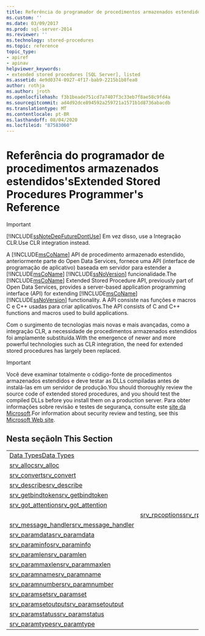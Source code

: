 ```yaml
---
title: Referência do programador de procedimentos armazenados estendidos | Microsoft Docs
ms.custom: ''
ms.date: 03/09/2017
ms.prod: sql-server-2014
ms.reviewer: ''
ms.technology: stored-procedures
ms.topic: reference
topic_type:
- apiref
- apinav
helpviewer_keywords:
- extended stored procedures [SQL Server], listed
ms.assetid: 4e9d0374-0927-4f17-bab9-2215b1b8fea8
author: rothja
ms.author: jroth
ms.openlocfilehash: f3b1beade751cd7a7407f3c33eb7f8ae58c9fd4a
ms.sourcegitcommit: ad4d92dce894592a259721a1571b1d8736abacdb
ms.translationtype: MT
ms.contentlocale: pt-BR
ms.lasthandoff: 08/04/2020
ms.locfileid: "87583060"
---
```

# <a name="extended-stored-procedures-programmer39s-reference"></a><span data-ttu-id="2357f-102">Referência do programador de procedimentos armazenados estendidos&#39;s</span><span class="sxs-lookup"><span data-stu-id="2357f-102">Extended Stored Procedures Programmer&#39;s Reference</span></span>
    
> [!IMPORTANT]  
>  [!INCLUDE[ssNoteDepFutureDontUse](../../includes/ssnotedepfuturedontuse-md.md)] <span data-ttu-id="2357f-103">Em vez disso, use a Integração CLR.</span><span class="sxs-lookup"><span data-stu-id="2357f-103">Use CLR integration instead.</span></span>  
  
 <span data-ttu-id="2357f-104">A [!INCLUDE[msCoName](../../includes/msconame-md.md)] API de procedimento armazenado estendido, anteriormente parte do Open Data Services, fornece uma API (interface de programação de aplicativo) baseada em servidor para estender a [!INCLUDE[msCoName](../../includes/msconame-md.md)] [!INCLUDE[ssNoVersion](../../includes/ssnoversion-md.md)] funcionalidade.</span><span class="sxs-lookup"><span data-stu-id="2357f-104">The [!INCLUDE[msCoName](../../includes/msconame-md.md)] Extended Stored Procedure API, previously part of Open Data Services, provides a server-based application programming interface (API) for extending [!INCLUDE[msCoName](../../includes/msconame-md.md)] [!INCLUDE[ssNoVersion](../../includes/ssnoversion-md.md)] functionality.</span></span> <span data-ttu-id="2357f-105">A API consiste nas funções e macros C e C++ usadas para criar aplicativos.</span><span class="sxs-lookup"><span data-stu-id="2357f-105">The API consists of C and C++ functions and macros used to build applications.</span></span>  
  
 <span data-ttu-id="2357f-106">Com o surgimento de tecnologias mais novas e mais avançadas, como a integração CLR, a necessidade de procedimentos armazenados estendidos foi amplamente substituída.</span><span class="sxs-lookup"><span data-stu-id="2357f-106">With the emergence of newer and more powerful technologies such as CLR integration, the need for extended stored procedures has largely been replaced.</span></span>  
  
> [!IMPORTANT]  
>  <span data-ttu-id="2357f-107">Você deve examinar totalmente o código-fonte de procedimentos armazenados estendidos e deve testar as DLLs compiladas antes de instalá-las em um servidor de produção.</span><span class="sxs-lookup"><span data-stu-id="2357f-107">You should thoroughly review the source code of extended stored procedures, and you should test the compiled DLLs before you install them on a production server.</span></span> <span data-ttu-id="2357f-108">Para obter informações sobre revisão e testes de segurança, consulte este [site da Microsoft](https://go.microsoft.com/fwlink/?LinkID=54761&amp;clcid=0x409https://msdn.microsoft.com/security/).</span><span class="sxs-lookup"><span data-stu-id="2357f-108">For information about security review and testing, see this [Microsoft Web site](https://go.microsoft.com/fwlink/?LinkID=54761&amp;clcid=0x409https://msdn.microsoft.com/security/).</span></span>  
  
## <a name="in-this-section"></a><span data-ttu-id="2357f-109">Nesta seção</span><span class="sxs-lookup"><span data-stu-id="2357f-109">In This Section</span></span>  
  
|||  
|-|-|  
|[<span data-ttu-id="2357f-110">Data Types</span><span class="sxs-lookup"><span data-stu-id="2357f-110">Data Types</span></span>](srv-pfield-extended-stored-procedure-api.md)|  
|[<span data-ttu-id="2357f-111">srv_alloc</span><span class="sxs-lookup"><span data-stu-id="2357f-111">srv_alloc</span></span>](srv-alloc-extended-stored-procedure-api.md)||  
|[<span data-ttu-id="2357f-112">srv_convert</span><span class="sxs-lookup"><span data-stu-id="2357f-112">srv_convert</span></span>](srv-pfieldex-extended-stored-procedure-api.md)|  
|[<span data-ttu-id="2357f-113">srv_describe</span><span class="sxs-lookup"><span data-stu-id="2357f-113">srv_describe</span></span>](srv-rpcdb-extended-stored-procedure-api.md)|  
|[<span data-ttu-id="2357f-114">srv_getbindtoken</span><span class="sxs-lookup"><span data-stu-id="2357f-114">srv_getbindtoken</span></span>](srv-rpcname-extended-stored-procedure-api.md)|  
|[<span data-ttu-id="2357f-115">srv_got_attention</span><span class="sxs-lookup"><span data-stu-id="2357f-115">srv_got_attention</span></span>](srv-rpcnumber-extended-stored-procedure-api.md)|  
||[<span data-ttu-id="2357f-116">srv_rpcoptions</span><span class="sxs-lookup"><span data-stu-id="2357f-116">srv_rpcoptions</span></span>](srv-rpcoptions-extended-stored-procedure-api.md)|  
|[<span data-ttu-id="2357f-117">srv_message_handler</span><span class="sxs-lookup"><span data-stu-id="2357f-117">srv_message_handler</span></span>](srv-rpcowner-extended-stored-procedure-api.md)|  
|[<span data-ttu-id="2357f-118">srv_paramdata</span><span class="sxs-lookup"><span data-stu-id="2357f-118">srv_paramdata</span></span>](srv-rpcparams-extended-stored-procedure-api.md)|  
|[<span data-ttu-id="2357f-119">srv_paraminfo</span><span class="sxs-lookup"><span data-stu-id="2357f-119">srv_paraminfo</span></span>](srv-senddone-extended-stored-procedure-api.md)|  
|[<span data-ttu-id="2357f-120">srv_paramlen</span><span class="sxs-lookup"><span data-stu-id="2357f-120">srv_paramlen</span></span>](srv-sendmsg-extended-stored-procedure-api.md)|  
|[<span data-ttu-id="2357f-121">srv_parammaxlen</span><span class="sxs-lookup"><span data-stu-id="2357f-121">srv_parammaxlen</span></span>](srv-sendrow-extended-stored-procedure-api.md)|  
|[<span data-ttu-id="2357f-122">srv_paramname</span><span class="sxs-lookup"><span data-stu-id="2357f-122">srv_paramname</span></span>](srv-setcoldata-extended-stored-procedure-api.md)|  
|[<span data-ttu-id="2357f-123">srv_paramnumber</span><span class="sxs-lookup"><span data-stu-id="2357f-123">srv_paramnumber</span></span>](srv-setcollen-extended-stored-procedure-api.md)|  
|[<span data-ttu-id="2357f-124">srv_paramset</span><span class="sxs-lookup"><span data-stu-id="2357f-124">srv_paramset</span></span>](srv-setutype-extended-stored-procedure-api.md)|  
|[<span data-ttu-id="2357f-125">srv_paramsetoutput</span><span class="sxs-lookup"><span data-stu-id="2357f-125">srv_paramsetoutput</span></span>](srv-willconvert-extended-stored-procedure-api.md)|  
|[<span data-ttu-id="2357f-126">srv_paramstatus</span><span class="sxs-lookup"><span data-stu-id="2357f-126">srv_paramstatus</span></span>](srv-wsendmsg-extended-stored-procedure-api.md)|  
|[<span data-ttu-id="2357f-127">srv_paramtype</span><span class="sxs-lookup"><span data-stu-id="2357f-127">srv_paramtype</span></span>](srv-paramtype-extended-stored-procedure-api.md)||  
  
  
